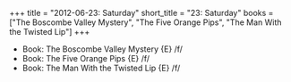 +++
title = "2012-06-23: Saturday"
short_title = "23: Saturday"
books = ["The Boscombe Valley Mystery", "The Five Orange Pips", "The Man With the Twisted Lip"]
+++


* Book: The Boscombe Valley Mystery {E} /f/
* Book: The Five Orange Pips {E} /f/
* Book: The Man With the Twisted Lip {E} /f/
